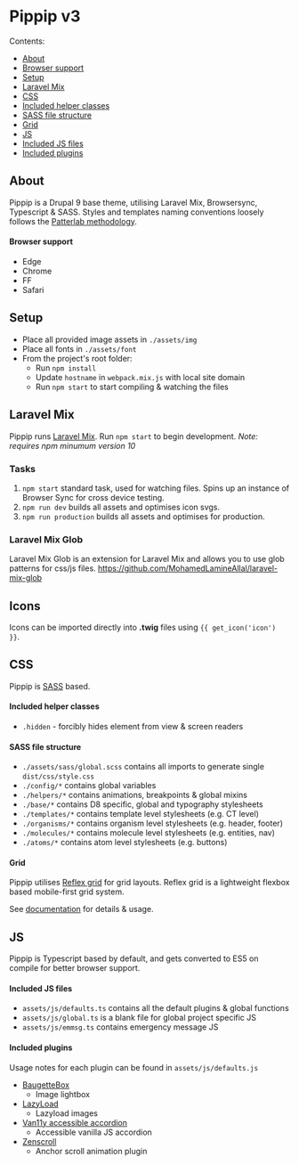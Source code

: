 # Pippip v3

Contents:

- [About](#About)
- [Browser support](#browser-support)
- [Setup](#setup)
- [Laravel Mix](#laravel-mix)
- [CSS](#css)
- [Included helper classes](#included-helper-classes)
- [SASS file structure](#sass-file-structure)
- [Grid](#grid)
- [JS](#js)
- [Included JS files](#included-js-files)
- [Included plugins](#included-plugins)

## About

Pippip is a Drupal 9 base theme, utilising Laravel Mix, Browsersync, Typescript & SASS. Styles and templates naming conventions loosely follows the [Patterlab methodology](https://patternlab.io/).

#### Browser support

- Edge
- Chrome
- FF
- Safari

## Setup

- Place all provided image assets in `./assets/img`
- Place all fonts in `./assets/font`
- From the project's root folder:
  - Run `npm install`
  - Update `hostname` in `webpack.mix.js` with local site domain
  - Run `npm start` to start compiling & watching the files

## Laravel Mix

Pippip runs [Laravel Mix](https://laravel.com/docs/5.7/mix). Run `npm start` to begin development. _Note: requires npm minumum version 10_

### Tasks

1. `npm start` standard task, used for watching files. Spins up an instance of Browser Sync for cross device testing.
2. `npm run dev` builds all assets and optimises icon svgs.
3. `npm run production` builds all assets and optimises for production.

### Laravel Mix Glob

Laravel Mix Glob is an extension for Laravel Mix and allows you to use glob patterns for css/js files.
https://github.com/MohamedLamineAllal/laravel-mix-glob

## Icons

Icons can be imported directly into **.twig** files using `{{ get_icon('icon') }}`.

## CSS

Pippip is [SASS](https://sass-lang.com) based.

#### Included helper classes

- `.hidden` - forcibly hides element from view & screen readers

#### SASS file structure

- `./assets/sass/global.scss` contains all imports to generate single `dist/css/style.css`
- `./config/*` contains global variables
- `./helpers/*` contains animations, breakpoints & global mixins
- `./base/*` contains D8 specific, global and typography stylesheets
- `./templates/*` contains template level stylesheets (e.g. CT level)
- `./organisms/*` contains organism level stylesheets (e.g. header, footer)
- `./molecules/*` contains molecule level stylesheets (e.g. entities, nav)
- `./atoms/*` contains atom level stylesheets (e.g. buttons)

#### Grid

Pippip utilises [Reflex grid](http://reflexgrid.com/docs/) for grid layouts. Reflex grid is a lightweight flexbox based mobile-first grid system.

See [documentation](http://reflexgrid.com/docs/) for details & usage.

## JS

Pippip is Typescript based by default, and gets converted to ES5 on compile for better browser support.

#### Included JS files

- `assets/js/defaults.ts` contains all the default plugins & global functions
- `assets/js/global.ts` is a blank file for global project specific JS
- `assets/js/emmsg.ts` contains emergency message JS

#### Included plugins

Usage notes for each plugin can be found in `assets/js/defaults.js`

- [BaugetteBox](https://www.npmjs.com/package/baguettebox.js)
  - Image lightbox
- [LazyLoad](https://github.com/verlok/lazyload)
  - Lazyload images
- [Van11y accessible accordion](https://github.com/nico3333fr/van11y-accessible-accordion-aria)
  - Accessible vanilla JS accordion
- [Zenscroll](https://github.com/zengabor/zenscroll)
  - Anchor scroll animation plugin
